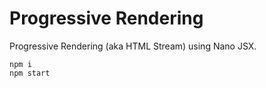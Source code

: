 # Progressive Rendering

Progressive Rendering (aka HTML Stream) using Nano JSX.

```console
npm i
npm start
```
